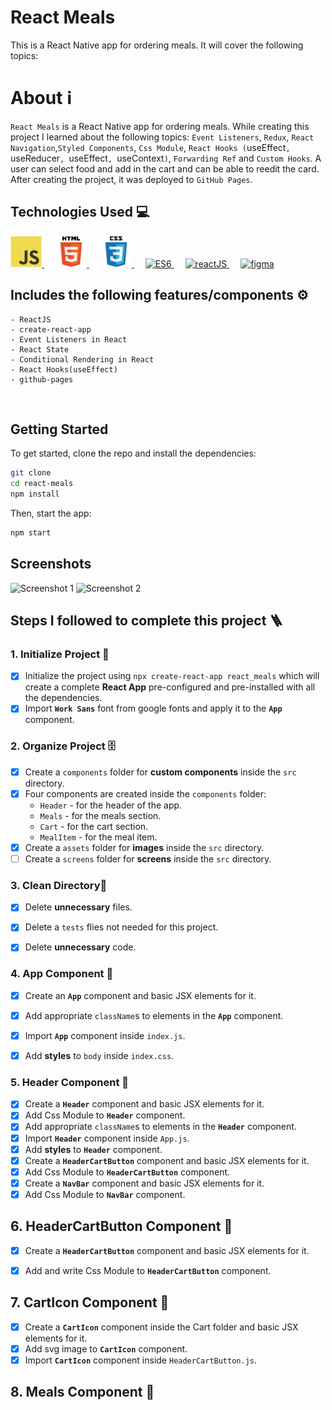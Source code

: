 # React Meals

This is a React Native app for ordering meals. It will cover the following topics:

# About ℹ️
`React Meals` is a React Native app for ordering meals. While creating this project I learned about the following topics:
`Event Listeners`, `Redux`, `React Navigation`,`Styled Components`, `Css Module`, `React Hooks (`useEffect`, `useReducer`, `useEffect`, `useContext`)`, `Forwarding Ref` and `Custom Hooks`.
A user can select food and add in the cart and can be able to reedit the card. After creating the project, it was deployed to `GitHub Pages`.

## Technologies Used 💻

<a href="https://developer.mozilla.org/en-US/docs/Web/JavaScript" target="_blank" rel="noreferrer"> <img src="https://raw.githubusercontent.com/devicons/devicon/master/icons/javascript/javascript-original.svg" alt="javascript" width="50" height="50"/> </a> &emsp; <a href="https://www.w3.org/html/" target="_blank" rel="noreferrer"> <img src="https://raw.githubusercontent.com/devicons/devicon/master/icons/html5/html5-original-wordmark.svg" alt="html5" width="50" height="50"/> </a> &emsp; <a href="https://www.w3schools.com/css/" target="_blank" rel="noreferrer"> <img src="https://raw.githubusercontent.com/devicons/devicon/master/icons/css3/css3-original-wordmark.svg" alt="css3" width="50" height="50"/> </a> &emsp; <a href="https://www.w3schools.com/js/js_es6.asp" target="_blank" rel="noreferrer"> <img src="https://camo.githubusercontent.com/792f7fce1ff8bfac6d0524a21b69161cdc6080a3c4e39979f21d5f8489d6fdd3/68747470733a2f2f692e626c6f67732e65732f3534356366382f6573362d6c6f676f2f6f726967696e616c2e706e67" alt="ES6" width="50" height="50"/> </a> &emsp; <a href="https://reactjs.org/" target="_blank" rel="noreferrer"> <img src="https://upload.wikimedia.org/wikipedia/commons/a/a7/React-icon.svg" alt="reactJS" width="50" height="50"/> </a> &emsp; <a href="https://www.figma.com/" target="_blank" rel="noreferrer"> <img src="https://upload.wikimedia.org/wikipedia/commons/a/ad/Figma-1-logo.png" alt="figma" width="70" height="50"/> </a>

## Includes the following features/components ⚙️

    - ReactJS
    - create-react-app
    - Event Listeners in React
    - React State
    - Conditional Rendering in React
    - React Hooks(useEffect)
    - github-pages

<br>

## Getting Started

To get started, clone the repo and install the dependencies:

```bash
git clone
cd react-meals
npm install
```

Then, start the app:

```bash
npm start
```

## Screenshots

![Screenshot 1](./assets/screenshots/screenshot-1.png)
![Screenshot 2](./assets/screenshots/screenshot-2.png)


## Steps I followed to complete this project 🪜

### 1. Initialize Project 🎍

-   [x] Initialize the project using `npx create-react-app react_meals` which will create a
    complete **React App** pre-configured and pre-installed with all the dependencies.
-   [x] Import **`Work Sans`** font from google fonts and apply it to the **`App`** component.

### 2. Organize Project 🗄️

-   [x] Create a `components` folder for **custom components** inside the `src` directory.
-   [x] Four components are created inside the `components` folder:
    -   `Header` - for the header of the app.
    -   `Meals` - for the meals section.
    -   `Cart` - for the cart section.
    -   `MealItem` - for the meal item.
-   [x] Create a `assets` folder for **images** inside the `src` directory.
-   [ ] Create a `screens` folder for **screens** inside the `src` directory.

### 3. Clean Directory🧹

-   [x] Delete **unnecessary** files.
-   [x] Delete a `tests` flies not needed for this project.
-   [x] Delete **unnecessary** code.


### 4. App Component 🧩

-   [x] Create an **`App`** component and basic JSX elements for it.
-   [x] Add appropriate `className`s to elements in the **`App`** component.
-   [x] Import **`App`** component inside `index.js`.

-   [x] Add **styles** to `body` inside `index.css`.

### 5. Header Component 🧩

-   [x] Create a **`Header`** component and basic JSX elements for it.
-   [x] Add Css Module to **`Header`** component.
-   [x] Add appropriate `className`s to elements in the **`Header`** component.
-   [x] Import **`Header`** component inside `App.js`.
-   [x] Add **styles** to **`Header`** component.
-   [x] Create a **`HeaderCartButton`** component and basic JSX elements for it.
-   [x] Add Css Module to **`HeaderCartButton`** component.
-   [x] Create a **`NavBar`** component and basic JSX elements for it.
-   [x] Add Css Module to **`NavBar`** component.

## 6. HeaderCartButton Component 🧩

-   [x] Create a **`HeaderCartButton`** component and basic JSX elements for it.
-   [x] Add and write Css Module to **`HeaderCartButton`** component.


## 7. CartIcon Component 🧩

-   [x] Create a **`CartIcon`** component inside the Cart folder and basic JSX elements for it.
-   [x] Add svg image to **`CartIcon`** component.
-   [X] Import **`CartIcon`** component inside `HeaderCartButton.js`.

## 8. Meals Component 🧩








